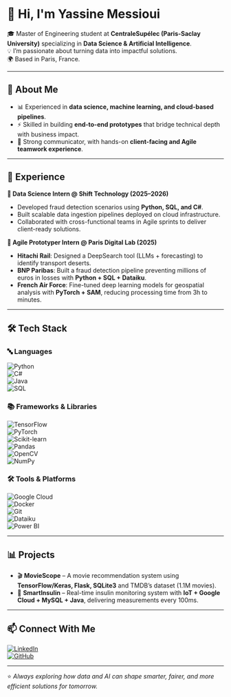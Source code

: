 # 👋 Hi, I'm Yassine Messioui  

🎓 Master of Engineering student at **CentraleSupélec (Paris-Saclay University)** specializing in **Data Science & Artificial Intelligence**.  
💡 I’m passionate about turning data into impactful solutions.  
🌍 Based in Paris, France.  

---

## 🔹 About Me  
- 📊 Experienced in **data science, machine learning, and cloud-based pipelines**.  
- ⚡ Skilled in building **end-to-end prototypes** that bridge technical depth with business impact.  
- 🤝 Strong communicator, with hands-on **client-facing and Agile teamwork experience**.  

---

## 🚀 Experience  

**💼 Data Science Intern @ Shift Technology (2025–2026)**  
- Developed fraud detection scenarios using **Python, SQL, and C#**.  
- Built scalable data ingestion pipelines deployed on cloud infrastructure.  
- Collaborated with cross-functional teams in Agile sprints to deliver client-ready solutions.  

**💼 Agile Prototyper Intern @ Paris Digital Lab (2025)**  
- **Hitachi Rail**: Designed a DeepSearch tool (LLMs + forecasting) to identify transport deserts.  
- **BNP Paribas**: Built a fraud detection pipeline preventing millions of euros in losses with **Python + SQL + Dataiku**.  
- **French Air Force**: Fine-tuned deep learning models for geospatial analysis with **PyTorch + SAM**, reducing processing time from 3h to minutes.  

---

## 🛠️ Tech Stack  

### 🔤 Languages  
![Python](https://img.shields.io/badge/Python-3776AB?style=for-the-badge&logo=python&logoColor=white)  
![C#](https://img.shields.io/badge/C%23-239120?style=for-the-badge&logo=c-sharp&logoColor=white)  
![Java](https://img.shields.io/badge/Java-007396?style=for-the-badge&logo=java&logoColor=white)  
![SQL](https://img.shields.io/badge/SQL-336791?style=for-the-badge&logo=postgresql&logoColor=white)  

### 📚 Frameworks & Libraries  
![TensorFlow](https://img.shields.io/badge/TensorFlow-FF6F00?style=for-the-badge&logo=tensorflow&logoColor=white)  
![PyTorch](https://img.shields.io/badge/PyTorch-EE4C2C?style=for-the-badge&logo=pytorch&logoColor=white)  
![Scikit-learn](https://img.shields.io/badge/Scikit--learn-F7931E?style=for-the-badge&logo=scikit-learn&logoColor=white)  
![Pandas](https://img.shields.io/badge/Pandas-150458?style=for-the-badge&logo=pandas&logoColor=white)  
![OpenCV](https://img.shields.io/badge/OpenCV-5C3EE8?style=for-the-badge&logo=opencv&logoColor=white)  
![NumPy](https://img.shields.io/badge/Numpy-013243?style=for-the-badge&logo=numpy&logoColor=white)  

### 🛠️ Tools & Platforms  
![Google Cloud](https://img.shields.io/badge/Google%20Cloud-4285F4?style=for-the-badge&logo=google-cloud&logoColor=white)  
![Docker](https://img.shields.io/badge/Docker-2496ED?style=for-the-badge&logo=docker&logoColor=white)  
![Git](https://img.shields.io/badge/Git-F05032?style=for-the-badge&logo=git&logoColor=white)  
![Dataiku](https://img.shields.io/badge/Dataiku-0066CC?style=for-the-badge&logo=dataiku&logoColor=white)  
![Power BI](https://img.shields.io/badge/Power%20BI-F2C811?style=for-the-badge&logo=power-bi&logoColor=black)  

---

## 📊 Projects  

- 🎬 **MovieScope** – A movie recommendation system using **TensorFlow/Keras, Flask, SQLite3** and TMDB’s dataset (1.1M movies).  
- 💉 **SmartInsulin** – Real-time insulin monitoring system with **IoT + Google Cloud + MySQL + Java**, delivering measurements every 100ms.  

---

## 📫 Connect With Me  

[![LinkedIn](https://img.shields.io/badge/LinkedIn-0A66C2?style=for-the-badge&logo=linkedin&logoColor=white)](https://www.linkedin.com/in/yassine-messioui)  
[![GitHub](https://img.shields.io/badge/GitHub-181717?style=for-the-badge&logo=github&logoColor=white)](https://github.com/YassineMessioui)  

---

⭐️ *Always exploring how data and AI can shape smarter, fairer, and more efficient solutions for tomorrow.*

